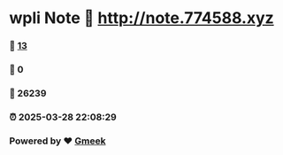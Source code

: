 # wpli Note :link: http://note.774588.xyz 
### :page_facing_up: [13](http://note.774588.xyz/tag.html) 
### :speech_balloon: 0 
### :hibiscus: 26239 
### :alarm_clock: 2025-03-28 22:08:29 
### Powered by :heart: [Gmeek](https://github.com/Meekdai/Gmeek)
